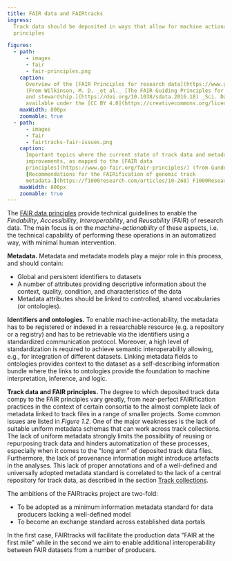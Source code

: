 ```yaml
---
title: FAIR data and FAIRtracks
ingress:
  Track data should be deposited in ways that allow for machine actionability, in line with the FAIR
  principles

figures:
  - path:
      - images
      - fair
      - fair-principles.png
    caption:
      Overview of the [FAIR Principles for research data](https://www.go-fair.org/fair-principles/).
      (From Wilkinson, M. D. _et al._ [The FAIR Guiding Principles for scientific data management
      and stewardship.](https://doi.org/10.1038/sdata.2016.18) _Sci. Data_ 3:160018 (2016), made
      available under the [CC BY 4.0](https://creativecommons.org/licenses/by/4.0/) license)
    maxWidth: 800px
    zoomable: true
  - path:
      - images
      - fair
      - fairtracks-fair-issues.png
    caption:
      Important topics where the current state of track data and metadata have potential for
      improvements, as mapped to the [FAIR data
      principles](https://www.go-fair.org/fair-principles/) (from Gundersen S et al.
      [Recommendations for the FAIRification of genomic track
      metadata.](https://f1000research.com/articles/10-268) F1000Research 2021, 10(ELIXIR):268)
    maxWidth: 800px
    zoomable: true
---
```


The [FAIR data principles](https://www.go-fair.org/fair-principles/) provide technical guidelines to
enable the _Findability_, _Accessibility_, _Interoperability_, and _Reusability_ (FAIR) of research
data. The main focus is on the _machine-actionability_ of these aspects, i.e. the technical
capability of performing these operations in an automatized way, with minimal human intervention.

**Metadata.** Metadata and metadata models play a major role in this process, and should contain:

- Global and persistent identifiers to datasets
- A number of attributes providing descriptive information about the context, quality, condition,
  and characteristics of the data
- Metadata attributes should be linked to controlled, shared vocabularies (or ontologies).

**Identifiers and ontologies.** To enable machine-actionability, the metadata has to be registered
or indexed in a researchable resource (e.g. a repository or a registry) and has to be retrievable
via the identifiers using a standardized communication protocol. Moreover, a high level of
standardization is required to achieve semantic interoperability allowing, e.g., for integration of
different datasets. Linking metadata fields to ontologies provides context to the dataset as a
self-describing information bundle where the links to ontologies provide the foundation to machine
interpretation, inference, and logic.

**Track data and FAIR principles.** The degree to which deposited track data compy to the FAIR
principles vary greatly, from near-perfect FAIRification practices in the context of certain
consortia to the almost complete lack of metadata linked to track files in a range of smaller
projects. Some common issues are listed in _Figure 1.2_. One of the major weaknesses is the lack of
suitable uniform metadata schemas that can work across track collections. The lack of uniform
metadata strongly limits the possibility of reusing or repurposing track data and hinders
automatization of these processes, especially when it comes to the "long arm" of deposited track
data files. Furthermore, the lack of provenance information might introduce artefacts in the
analyses. This lack of proper annotations and of a well-defined and universally adopted metadata
standard is correlated to the lack of a central repository for track data, as described in the
section [Track collections](/tracks/#tracks-03-track-collections).

<ui-fairtracks-content>

The ambitions of the FAIRtracks project are two-fold:

- To be adopted as a minimum information metadata standard for data producers lacking a well-defined
  model
- To become an exchange standard across established data portals

In the first case, FAIRtracks will facilitate the production data "FAIR at the first mile" while in
the second we aim to enable additional interoperability between FAIR datasets from a number of
producers.

</ui-fairtracks-content>
